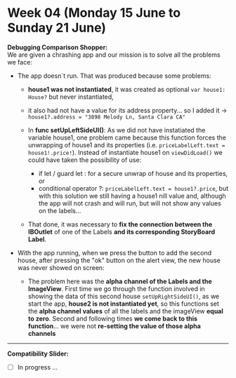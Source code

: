 # Week 04 (Monday 15 June to Sunday 21 June)
 
**Debugging Comparison Shopper:**  
We are given a chrashing app and our mission is to solve all the problems we face:

- The app doesn´t run. That was produced because some problems:
  - **house1 was not instantiated**, it was created as optional `var house1: House?` but never instantiated,
  - it also had not have a value for its address property... so I added it -> `house1?.address = "3898 Melody Ln, Santa Clara CA"`
  
  - In **func setUpLeftSideUI()**: As we did not have instatiated the variable house1, one problem came because this function forces the unwrapping of house1 and its properties  (i.e. `priceLabelLeft.text = house1!.price!`). Instead of instantiate house1 on `viewDidLoad()` we could have taken the possibility of use:
    - if let / guard let : for a secure unwrap of house and its properties, or 
    - conditional operator ?: `priceLabelLeft.text = house1?.price`, but with this solution we still having a house1 nill value and, although the app will not crash and will run, but will not show any values on the labels...
  
  - That done, it was necessary to **fix the connection between the IBOutlet** of one of the Labels **and its corresponding StoryBoard Label**.
 
- With the app running, when we press the button to add the second house, after pressing the "ok" button on the alert view, the new house was never showed on screen:
  - The problem here was the **alpha channel of the Labels and the ImageView**. First time we go through the function involved in showing the data of this second house `setUpRightSideUI()`, as we start the app, **house2 is not instantiated yet**, so this functions set the **alpha channel values** of all the labels and the imageView **equal to zero**. Second and following times **we come back to this function**... we were not **re-setting the value of those alpha channels**
  
 
  

--- 

**Compatibility Slider:** 
  - [ ] In progress ...
